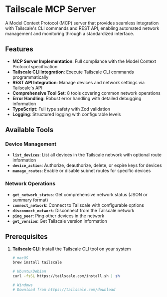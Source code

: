 # Tailscale MCP Server

A Model Context Protocol (MCP) server that provides seamless integration with Tailscale's CLI commands and REST API, enabling automated network management and monitoring through a standardized interface.

## Features

- **MCP Server Implementation**: Full compliance with the Model Context Protocol specification
- **Tailscale CLI Integration**: Execute Tailscale CLI commands programmatically
- **REST API Integration**: Manage devices and network settings via Tailscale's API
- **Comprehensive Tool Set**: 8 tools covering common network operations
- **Error Handling**: Robust error handling with detailed debugging information
- **TypeScript**: Full type safety with Zod validation
- **Logging**: Structured logging with configurable levels

## Available Tools

### Device Management
- **`list_devices`**: List all devices in the Tailscale network with optional route information
- **`device_action`**: Authorize, deauthorize, delete, or expire keys for devices
- **`manage_routes`**: Enable or disable subnet routes for specific devices

### Network Operations
- **`get_network_status`**: Get comprehensive network status (JSON or summary format)
- **`connect_network`**: Connect to Tailscale with configurable options
- **`disconnect_network`**: Disconnect from the Tailscale network
- **`ping_peer`**: Ping other devices in the network
- **`get_version`**: Get Tailscale version information

## Prerequisites

1. **Tailscale CLI**: Install the Tailscale CLI tool on your system
   ```bash
   # macOS
   brew install tailscale
   
   # Ubuntu/Debian
   curl -fsSL https://tailscale.com/install.sh | sh
   
   # Windows
   # Download from https://tailscale.com/download
   